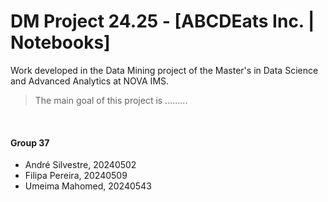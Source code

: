 # DM Project 24.25 - [ABCDEats Inc. | Notebooks]
Work developed in the Data Mining project of the Master's in Data Science and Advanced Analytics at NOVA IMS.

> The main goal of this project is .........
<br>

#### Group 37

  - André Silvestre, 20240502
  - Filipa Pereira, 20240509
  - Umeima Mahomed, 20240543
  
<br>